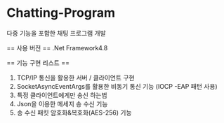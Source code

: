 # Chatting-Program
다중 기능을 포함한 채팅 프로그램 개발

== 사용 버전 ==
.Net Framework4.8

== 기능 구현 리스트 ==
1. TCP/IP 통신을 활용한 서버 / 클라이언트 구현
2. SocketAsyncEventArgs를 활용한 비동기 통신 기능 (IOCP -EAP 패턴 사용)
3. 특정 클라이언트에게만 송신 하는법
4. Json을 이용한 메세지 송 수신 기능
5. 송 수신 패킷 암호화&복호화(AES-256) 기능
